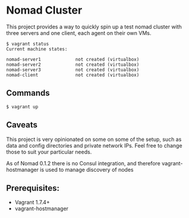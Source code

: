 # Nomad Cluster
This project provides a way to quickly spin up a test nomad cluster with three servers and one client, each agent on their own VMs.

```ShellSession
$ vagrant status
Current machine states:

nomad-server1             not created (virtualbox)
nomad-server2             not created (virtualbox)
nomad-server3             not created (virtualbox)
nomad-client              not created (virtualbox)
```

## Commands
```ShellSession
$ vagrant up
```

## Caveats
This project is very opinionated on some on some of the setup, such as data and config directories and private network IPs.
Feel free to change those to suit your particular needs.

As of Nomad 0.1.2 there is no Consul integration, and therefore vagrant-hostmanager is used to manage discovery of nodes

## Prerequisites:
- Vagrant 1.7.4+
- vagrant-hostmanager
